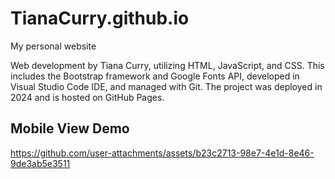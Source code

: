 # TianaCurry.github.io

My personal website

Web development by Tiana Curry, utilizing HTML, JavaScript, and CSS. This includes the Bootstrap framework and Google Fonts API, developed in Visual Studio Code IDE, and managed with Git. The project was deployed in 2024 and is hosted on GitHub Pages.

## Mobile View Demo

https://github.com/user-attachments/assets/b23c2713-98e7-4e1d-8e46-9de3ab5e3511

